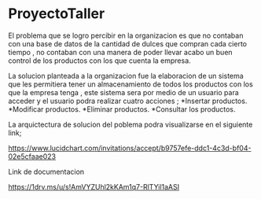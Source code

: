 # ProyectoTaller


El problema que se logro percibir en la organizacion es que no contaban con una base de datos de la cantidad de dulces que compran cada cierto tiempo , no contaban con una manera de poder llevar acabo un buen control de los productos con los que cuenta la empresa.

La solucion planteada a la organizacion fue la elaboracion de un sistema que les permitiera tener un almacenamiento de todos los productos con los que la empresa tenga , este sistema sera por medio de un usuario para acceder y el usuario podra realizar cuatro acciones ;
*Insertar productos.
*Modificar productos.
*Eliminar productos.
*Consultar los productos.

La arquictectura de solucion del poblema podra visualizarse en el siguiente link;

https://www.lucidchart.com/invitations/accept/b9757efe-ddc1-4c3d-bf04-02e5cfaae023


Link de documentacion 

https://1drv.ms/u/s!AmVYZUhl2kKAm1q7-RlTYil1aASI
